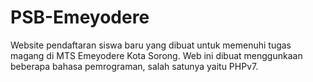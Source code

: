 # PSB-Emeyodere
Website pendaftaran siswa baru yang dibuat untuk memenuhi tugas magang di MTS Emeyodere Kota Sorong. Web ini dibuat menggunkaan beberapa bahasa pemrograman, salah satunya yaitu PHPv7.
